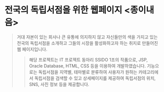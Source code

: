 # 전국의 독립서점을 위한 웹페이지 <종이내음>
>거대 자본이 있는 회사나 큰 유통에 의지하지 않고 자신들만의 색을 가지고 있는 전국의 독립서점을 소개하고 그들의 시장을 활성화하고자 하는 취지로 만들어진 웹 페이지입니다.
>>해당 프로젝트는 IT 프로젝트 동아리 SSIDO 1조의 작품으로, JSP, Oracle Database, HTML, CSS 등을 이용하여 개발하였습니다.
>>기능으로는 독립서점을 지역별, 테마별로 분류하여 사용자가 원하는 카테고리에서 독립서점을 검색할 수 있고 상세페이지를 제공하여 독립서점의 위치, SNS, 사진 정보 등을 제공합니다. 

